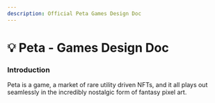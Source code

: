 ```yaml
---
description: Official Peta Games Design Doc
---
```


# 💡 Peta - Games Design Doc

### Introduction

Peta is a game, a market of rare utility driven NFTs, and it all plays out seamlessly in the incredibly nostalgic form of fantasy pixel art.

